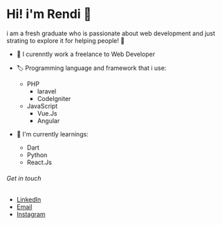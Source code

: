 # Hi! i'm Rendi :wave:

i am a fresh graduate who is passionate about web development and just strating to explore it for helping people! :white_heart:

- :receipt: I curenntly work a freelance to Web Developer

- :label: Programming language and framework that i use:
  - PHP
    - laravel
    - CodeIgniter
  - JavaScript
    - Vue.Js
    - Angular
- :book: I'm currently learnings:
  - Dart
  - Python
  - React.Js

###### Get in touch

- [LinkedIn](https://www.linkedin.com/in/rendi-lutfi-ramadhan-1ab5071a6/)
- [Email](https://mail.google.com/mail/u/0/?view=cm&tf=1&fs=1&to=rendilutfi24@gmail.com)
- [Instagram](https://www.instagram.com/_masrenndi/)
